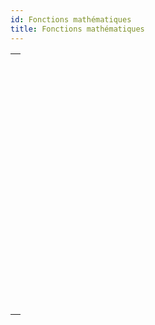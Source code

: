 ```yaml
---
id: Fonctions mathématiques
title: Fonctions mathématiques
---
```


|                                                                                                                         |
| ----------------------------------------------------------------------------------------------------------------------- |
| [<!-- INCLUDE #_command_.Abs.Syntax -->](../../commands-legacy/abs.md)<br/>                                             |
| [<!-- INCLUDE #_command_.Arctan.Syntax -->](../../commands-legacy/arctan.md)<br/>                                       |
| [<!-- INCLUDE #_command_.Cos.Syntax -->](../../commands-legacy/cos.md)<br/>                                             |
| [<!-- INCLUDE #_command_.Dec.Syntax -->](../../commands-legacy/dec.md)<br/>                                             |
| [<!-- INCLUDE #_command_.Euro converter.Syntax -->](../../commands-legacy/euro-converter.md)<br/>                       |
| [<!-- INCLUDE #_command_.Exp.Syntax -->](../../commands-legacy/exp.md)<br/>                                             |
| [<!-- INCLUDE #_command_.Int.Syntax -->](../../commands-legacy/int.md)<br/>                                             |
| [<!-- INCLUDE #_command_.Log.Syntax -->](../../commands-legacy/log.md)<br/>                                             |
| [<!-- INCLUDE #_command_.Mod.Syntax -->](../../commands-legacy/mod.md)<br/>                                             |
| [<!-- INCLUDE #_command_.Random.Syntax -->](../../commands-legacy/random.md)<br/>                                       |
| [<!-- INCLUDE #_command_.Round.Syntax -->](../../commands-legacy/round.md)<br/>                                         |
| [<!-- INCLUDE #_command_.SET REAL COMPARISON LEVEL.Syntax -->](../../commands-legacy/set-real-comparison-level.md)<br/> |
| [<!-- INCLUDE #_command_.Sin.Syntax -->](../../commands-legacy/sin.md)<br/>                                             |
| [<!-- INCLUDE #_command_.Square root.Syntax -->](../../commands-legacy/square-root.md)<br/>                             |
| [<!-- INCLUDE #_command_.Tan.Syntax -->](../../commands-legacy/tan.md)<br/>                                             |
| [<!-- INCLUDE #_command_.Trunc.Syntax -->](../../commands-legacy/trunc.md)<br/>                                         |
